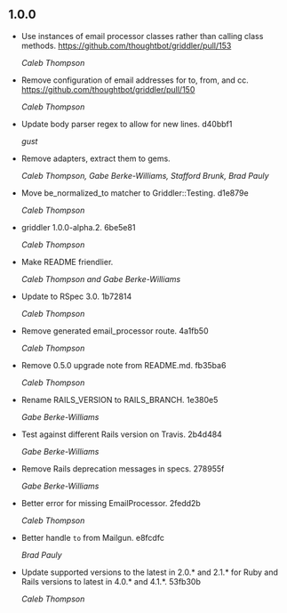## 1.0.0

* Use instances of email processor classes rather than calling class methods.
  https://github.com/thoughtbot/griddler/pull/153

  *Caleb Thompson*
* Remove configuration of email addresses for to, from, and cc.
  https://github.com/thoughtbot/griddler/pull/150

  *Caleb Thompson*

* Update body parser regex to allow for new lines. d40bbf1

  *gust*
* Remove adapters, extract them to gems.

  *Caleb Thompson, Gabe Berke-Williams, Stafford Brunk, Brad Pauly*
* Move be_normalized_to matcher to Griddler::Testing. d1e879e

  *Caleb Thompson*
* griddler 1.0.0-alpha.2. 6be5e81

  *Caleb Thompson*
* Make README friendlier.

  *Caleb Thompson and Gabe Berke-Williams*
* Update to RSpec 3.0. 1b72814

  *Caleb Thompson*
* Remove generated email_processor route. 4a1fb50

  *Caleb Thompson*
* Remove 0.5.0 upgrade note from README.md. fb35ba6

  *Caleb Thompson*
* Rename RAILS_VERSION to RAILS_BRANCH. 1e380e5

  *Gabe Berke-Williams*
* Test against different Rails version on Travis. 2b4d484

  *Gabe Berke-Williams*
* Remove Rails deprecation messages in specs. 278955f

  *Gabe Berke-Williams*
* Better error for missing EmailProcessor. 2fedd2b

  *Caleb Thompson*
* Better handle `to` from Mailgun. e8fcdfc

  *Brad Pauly*
* Update supported versions to the latest in 2.0.\* and 2.1.\* for Ruby and
  Rails versions to latest in 4.0.\* and 4.1.\*. 53fb30b

  *Caleb Thompson*
